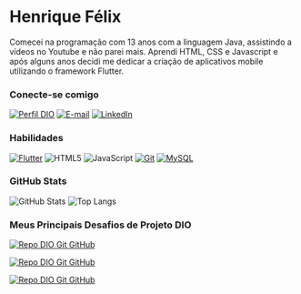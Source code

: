 # Henrique Félix
Comecei na programação com 13 anos com a linguagem Java, assistindo a vídeos no Youtube e não parei mais. Aprendi HTML, CSS e Javascript e após alguns anos decidi me dedicar a criação de aplicativos mobile utilizando o framework Flutter.

### Conecte-se comigo
[![Perfil DIO](https://img.shields.io/badge/-Meu%20Perfil%20na%20DIO-30A3DC?style=for-the-badge)](https://web.dio.me/users/henriquefelixdev/)
[![E-mail](https://img.shields.io/badge/-Email-000?style=for-the-badge&logo=microsoft-outlook&logoColor=E94D5F)](mailto:henriquefelixdev@gmail.com)
[![LinkedIn](https://img.shields.io/badge/-LinkedIn-000?style=for-the-badge&logo=linkedin&logoColor=30A3DC)](https://www.linkedin.com/in/henrique-felix-dev/)


### Habilidades
[![Flutter](https://img.shields.io/badge/Flutter-000?style=for-the-badge&logo=flutter&logoColor=30A3DC)](https://flutter.dev)
![HTML5](https://img.shields.io/badge/HTML-000?style=for-the-badge&logo=html5&logoColor=30A3DC)
![JavaScript](https://img.shields.io/badge/JavaScript-000?style=for-the-badge&logo=javascript&logoColor=30A3DC)
[![Git](https://img.shields.io/badge/Git-000?style=for-the-badge&logo=git&logoColor=E94D5F)](https://git-scm.com/doc) 
[![MySQL](https://img.shields.io/badge/MySQL-000?style=for-the-badge&logo=mysql&logoColor=30A3DC)](https://www.mysql.com/)

### GitHub Stats
![GitHub Stats](https://github-readme-stats.vercel.app/api?username=HenriqueFelixDev&theme=transparent&bg_color=000&border_color=30A3DC&show_icons=true&icon_color=30A3DC&title_color=E94D5F&text_color=FFF)
![Top Langs](https://github-readme-stats-git-masterrstaa-rickstaa.vercel.app/api/top-langs/?username=HenriqueFelixDev&layout=compact&bg_color=000&border_color=30A3DC&title_color=E94D5F&text_color=FFF)

### Meus Principais Desafios de Projeto DIO

[![Repo DIO Git GitHub](https://github-readme-stats.vercel.app/api/pin/?username=HenriqueFelixDev&repo=contatos-dio&bg_color=000&border_color=30A3DC&show_icons=true&icon_color=30A3DC&title_color=E94D5F&text_color=FFF)](https://github.com/HenriqueFelixDev/contatos-dio)


[![Repo DIO Git GitHub](https://github-readme-stats.vercel.app/api/pin/?username=HenriqueFelixDev&repo=consulta-cep-dio&bg_color=000&border_color=30A3DC&show_icons=true&icon_color=30A3DC&title_color=E94D5F&text_color=FFF)](https://github.com/HenriqueFelixDev/consulta-cep-dio)


[![Repo DIO Git GitHub](https://github-readme-stats.vercel.app/api/pin/?username=HenriqueFelixDev&repo=santander-bootcamp-projeto-final&bg_color=000&border_color=30A3DC&show_icons=true&icon_color=30A3DC&title_color=E94D5F&text_color=FFF)](https://github.com/HenriqueFelixDev/santander-bootcamp-projeto-final)
